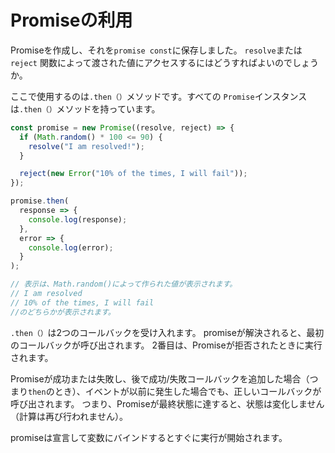 # **Promiseの利用**

Promiseを作成し、それを`promise const`に保存しました。
`resolve`または`reject` 関数によって渡された値にアクセスするにはどうすればよいのでしょうか。

ここで使用するのは` .then（） `メソッドです。すべての `Promise`インスタンスは` .then（） `メソッドを持っています。


```js
const promise = new Promise((resolve, reject) => {
  if (Math.random() * 100 <= 90) {
    resolve("I am resolved!");
  }

  reject(new Error("10% of the times, I will fail"));
});

promise.then(
  response => {
    console.log(response);
  },
  error => {
    console.log(error);
  }
);

// 表示は、Math.random()によって作られた値が表示されます。
// I am resolved
// 10% of the times, I will fail
//のどちらかが表示されます。
```

`.then（）`は2つのコールバックを受け入れます。
promiseが解決されると、最初のコールバックが呼び出されます。
2番目は、Promiseが拒否されたときに実行されます。

Promiseが成功または失敗し、後で成功/失敗コールバックを追加した場合（つまり`then`のとき）、イベントが以前に発生した場合でも、正しいコールバックが呼び出されます。
つまり、Promiseが最終状態に達すると、状態は変化しません（計算は再び行われません）。

promiseは宣言して変数にバインドするとすぐに実行が開始されます。
